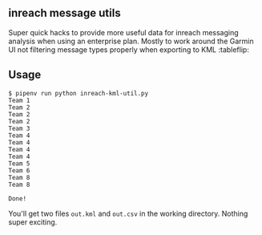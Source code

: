 ## inreach message utils

Super quick hacks to provide more useful data for inreach messaging analysis when using an enterprise plan. Mostly to work around the Garmin UI not filtering message types properly when exporting to KML :tableflip:

## Usage

```
$ pipenv run python inreach-kml-util.py
Team 1
Team 2
Team 2
Team 2
Team 3
Team 4
Team 4
Team 4
Team 4
Team 5
Team 6
Team 8
Team 8

Done!
```

You'll get two files `out.kml` and `out.csv` in the working directory. Nothing super exciting.